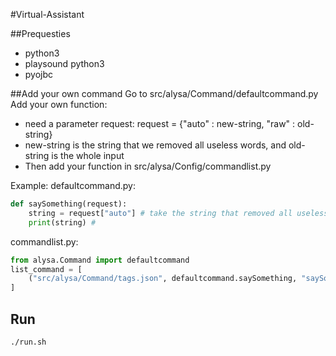 #Virtual-Assistant

##Prequesties
 - python3
 - playsound python3
 - pyojbc

##Add your own command
Go to src/alysa/Command/defaultcommand.py
Add your own function:
 - need a parameter request: request = {"auto" : new-string, "raw" : old-string}
 - new-string is the string that we removed all useless words, and old-string is the whole input
 - Then add your function in src/alysa/Config/commandlist.py

Example:
defaultcommand.py:
```python
def saySomething(request):
	string = request["auto"] # take the string that removed all useless words
	print(string) #
```

commandlist.py:
```python
from alysa.Command import defaultcommand
list_command = [
	("src/alysa/Command/tags.json", defaultcommand.saySomething, "saySomething")
]
```

## Run
```
./run.sh
```

